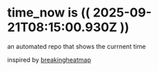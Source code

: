 # time_now is (( 2025-09-21T08:15:00.930Z ))

an automated repo that shows the currnent time

inspired by [breakingheatmap](https://github.com/breakingheatmap/breakingheatmap)